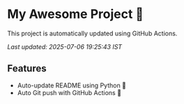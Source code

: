 # My Awesome Project 🚀

This project is automatically updated using GitHub Actions.

_Last updated: 2025-07-06 19:25:43 IST_

## Features
- Auto-update README using Python 🐍
- Auto Git push with GitHub Actions 🤖
